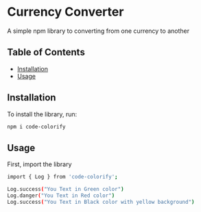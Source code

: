 # Currency Converter

A simple npm library to converting from one currency to another

## Table of Contents

- [Installation](#installation)
- [Usage](#usage)

## Installation

To install the library, run:

```bash
npm i code-colorify
```

## Usage

First, import the library

```bash
import { Log } from 'code-colorify';

Log.success("You Text in Green color")
Log.danger("You Text in Red color")
Log.success("You Text in Black color with yellow background")


```
